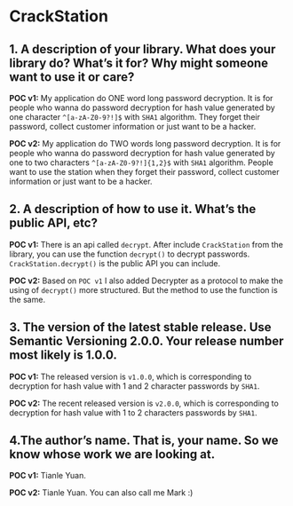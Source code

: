 # CrackStation

## 1. A description of your library. What does your library do? What’s it for? Why might someone want to use it or care?

**POC v1:** My application do ONE word long password decryption. It is for people who wanna do password decryption for hash value generated by one character `^[a-zA-Z0-9?!]$` with `SHA1` algorithm. They forget their password, collect customer information or just want to be a hacker.

**POC v2:** My application do TWO words long password decryption. It is for people who wanna do password decryption for hash value generated by one to two characters `^[a-zA-Z0-9?!]{1,2}$` with `SHA1` algorithm. People want to use the station when they forget their password, collect customer information or just want to be a hacker.


## 2. A description of how to use it. What’s the public API, etc?

**POC v1:** There is an api called `decrypt`. After include `CrackStation` from the library, you can use the function `decrypt()` to decrypt passwords. `CrackStation.decrypt()` is the public API you can include.

**POC v2:** Based on `POC v1` I also added Decrypter as a protocol to make the using of `decrypt()` more structured. But the method to use the function is the same.


## 3. The version of the latest stable release. Use Semantic Versioning 2.0.0. Your release number most likely is 1.0.0.

**POC v1:** The released version is `v1.0.0`, which is corresponding to decryption for hash value with 1 and 2 character passwords by `SHA1`.

**POC v2:** The recent released version is `v2.0.0`, which is corresponding to decryption for hash value with 1 to 2 characters passwords by `SHA1`.

## 4.The author’s name. That is, your name. So we know whose work we are looking at.

**POC v1:** Tianle Yuan. 

**POC v2:** Tianle Yuan. You can also call me Mark :)